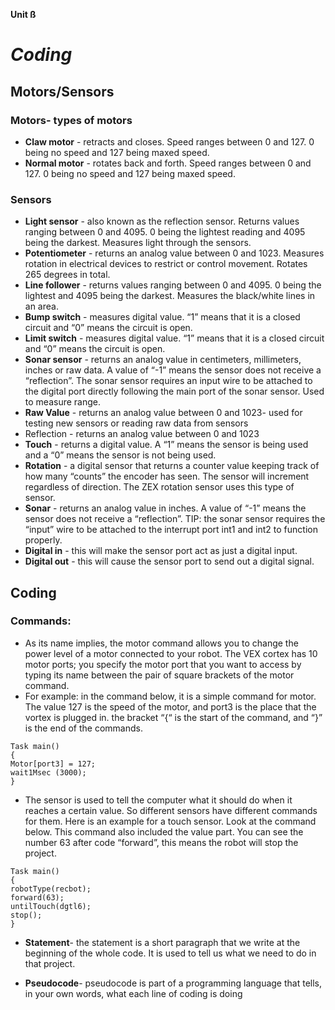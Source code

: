 **Unit ß**
# *Coding*

## Motors/Sensors

### Motors- types of motors

* **Claw motor** - retracts and closes. Speed ranges between 0 and 127. 0 being no speed and 127 being maxed speed.
* **Normal motor** - rotates back and forth. Speed ranges between 0 and 127. 0 being no speed and 127 being maxed speed.

### Sensors

* **Light sensor** - also known as the reflection sensor. Returns values ranging between 0 and 4095. 0 being the lightest reading and 4095 being the darkest. Measures light through the sensors.
* **Potentiometer** - returns an analog value between 0 and 1023. Measures rotation in electrical devices to restrict or control movement. Rotates 265 degrees in total.
* **Line follower** - returns values ranging between 0 and 4095. 0 being the lightest and 4095 being the darkest. Measures the black/white lines in an area.
* **Bump switch** - measures digital value. “1” means that it is a closed circuit and “0” means the circuit is open.
* **Limit switch** - measures digital value. “1” means that it is a closed circuit and “0” means the circuit is open.
* **Sonar sensor** - returns an analog value in centimeters, millimeters, inches or raw data. A value of “-1” means the sensor does not receive a “reflection”. The sonar sensor requires an input wire to   be attached to the digital port directly following the main port of the sonar sensor. Used to measure range.
* **Raw Value** - returns an analog value between 0 and 1023- used for testing new sensors or reading raw data from sensors
* Reflection - returns an analog value between 0 and 1023
* **Touch** - returns a digital value. A “1” means the sensor is being used and a “0” means the sensor is not being used.
* **Rotation** - a digital sensor that returns a counter value keeping track of how many “counts” the encoder has seen. The sensor will increment regardless of direction. The ZEX rotation sensor uses this type of sensor.
* **Sonar** - returns an analog value in inches. A value of “-1” means the sensor does not receive a “reflection”. TIP: the sonar sensor requires the “input” wire to be attached to the interrupt port int1 and int2 to function properly.
* **Digital in** - this will make the sensor port act as just a digital input.
* **Digital out** - this will cause the sensor port to send out a digital signal.

## Coding

### Commands:
* As its name implies, the motor command allows you to change the power level of a motor connected to your robot. The VEX cortex has 10 motor ports; you specify the motor port that you want to access by typing its name between the pair of square brackets of the motor command.
* For example: in the command below, it is a simple command for motor. The value 127 is the speed of the motor, and port3 is the place that the vortex is plugged in. the bracket “{“ is the start of the command, and “}” is the end of the commands.

```
Task main()
{
Motor[port3] = 127;
wait1Msec (3000);
}
```

* The sensor is used to tell the computer what it should do when it reaches a certain value. So different sensors have different commands for them. Here is an example for a touch sensor. Look at the command below. This command also included the value part. You can see the number 63 after code “forward”, this means the robot will stop the project.

```
Task main()
{
robotType(recbot);
forward(63);
untilTouch(dgtl6);
stop();
}
```

* **Statement**- the statement is a short paragraph that we write at the beginning of the whole code. It is used to tell us what we need to do in that project.

* **Pseudocode**-  pseudocode is part of a programming language that tells, in your own words, what each line of coding is doing

<!--stackedit_data:
eyJoaXN0b3J5IjpbLTE2MTUyNDk1MjksLTEwMDEwMjI0NzNdfQ
==
-->